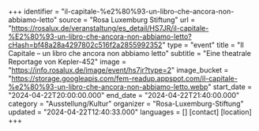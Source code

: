 +++
identifier = "il-capitale-%e2%80%93-un-libro-che-ancora-non-abbiamo-letto"
source = "Rosa Luxemburg Stiftung"
url = "https://rosalux.de/veranstaltung/es_detail/HS7JR/il-capitale-%E2%80%93-un-libro-che-ancora-non-abbiamo-letto?cHash=bf48a28a4297802c516f2a2855992352"
type = "event"
title = "Il Capitale – un libro che ancora non abbiamo letto"
subtitle = "Eine theatrale Reportage von Kepler-452"
image = "https://info.rosalux.de/image/event/hs7jr?type=2"
image_bucket = "https://storage.googleapis.com/fem-readup.appspot.com/il-capitale-%e2%80%93-un-libro-che-ancora-non-abbiamo-letto.webp"
start_date = "2024-04-22T20:00:00.000"
end_date = "2024-04-22T21:40:00.000"
category = "Ausstellung/Kultur"
organizer = "Rosa-Luxemburg-Stiftung"
updated = "2024-04-22T12:40:33.000"
languages = []
[contact]
[location]
+++